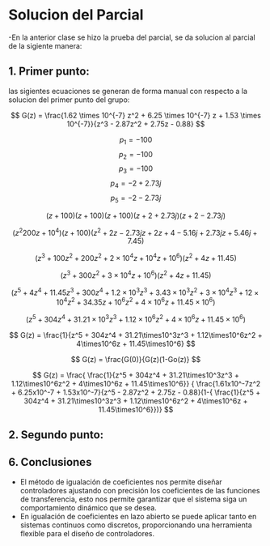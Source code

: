 # Solucion del Parcial

-En la anterior clase se hizo la prueba del parcial, se da solucion al parcial de la sigiente manera:


## 1. Primer punto:
las sigientes ecuaciones se generan de forma manual con respecto a la solucion del primer punto del grupo:

$$ G(z) = \frac{1.62 \times 10^{-7} z^2 + 6.25 \times 10^{-7} z + 1.53 \times 10^{-7}}{z^3 - 2.87z^2 + 2.75z - 0.88} $$

$$ p_1 = -100 $$
$$ p_2 = -100  $$
$$ p_3 = -100$$
$$ p_4 = -2 + 2.73j $$
$$ p_5 = -2 - 2.73j $$

$$ (z + 100)(z + 100)(z + 100)(z + 2 + 2.73j)(z + 2 - 2.73j) $$

$$ (z^2 200z + 10^4)(z + 100)(z^2 + 2z - 2.73jz + 2z + 4 - 5.16j + 2.73jz + 5.46j + 7.45) $$

$$ (z^3 + 100z^2 + 200z^2 + 2\times10^4z + 10^4z + 10^6)(z^2 + 4z + 11.45) $$

$$ (z^3 + 300z^2 + 3\times10^4z + 10^6)(z^2 + 4z + 11.45) $$ 

$$ (z^5 + 4z^4 + 11.45z^3 + 300z^4 + 1.2\times10^3z^3 + 3.43\times10^3z^2 + 3\times10^4z^3 + 12\times10^4z^2 + 34.35z + 10^6z^2 + 4\times10^6z + 11.45\times10^6) $$

$$ (z^5 + 304z^4 + 31.21\times10^3z^3 + 1.12\times10^6z^2 + 4\times10^6z + 11.45\times10^6) $$


$$ G(z) = \frac{1}{z^5 + 304z^4 + 31.21\times10^3z^3 + 1.12\times10^6z^2 + 4\times10^6z + 11.45\times10^6} $$

$$ G(z) = \frac{G(0)}{G(z)(1-Go(z)} $$

$$ G(z) = \frac{ \frac{1}{z^5 + 304z^4 + 31.21\times10^3z^3 + 1.12\times10^6z^2 + 4\times10^6z + 11.45\times10^6}} { \frac{1.61x10^-7z^2 + 6.25x10^-7 + 1.53x10^-7}{z^5 - 2.87z^2 + 2.75z - 0.88}(1-{ \frac{1}{z^5 + 304z^4 + 31.21\times10^3z^3 + 1.12\times10^6z^2 + 4\times10^6z + 11.45\times10^6}})} $$


## 2. Segundo punto:




## 6. Conclusiones

- El método de igualación de coeficientes nos permite diseñar controladores ajustando con precisión los coeficientes de las funciones de transferencia, esto nos permite garantizar que el sistema siga un comportamiento dinámico que se desea.
- En igualación de coeficientes en lazo abierto se puede aplicar tanto en sistemas continuos como discretos, proporcionando una herramienta flexible para el diseño de controladores.
  









